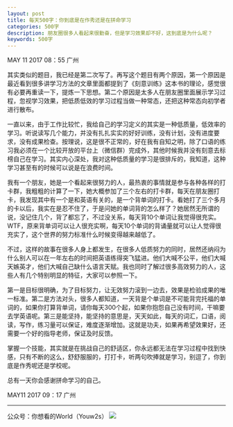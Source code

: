 ```yaml
---
layout: post
title: 每天500字：你到底是在作秀还是在拼命学习
categories: 500字
description: 朋友圈很多人看起来很勤奋，但是学习效果却不好，这到底是为什么呢？
keywords: 500字
---
```


MAY 11 2017  08：55 广州

其实类似的题目，我已经是第二次写了。再写这个题目有两个原因，第一个原因是最近看到很多讲学习方法的文章里面都提到了《刻意训练》这本书的理论，感觉很有必要再重读一下，提炼一下思想。第二个原因是太多人在朋友圈里面展示学习过程，忽视学习效果，把低质低效的学习过程当做一种常态，还把这种常态向初学者进行散布。

一直以来，由于工作比较忙，我给自己的学习定义的其实是一种低质量，低效率的学习。听说读写几个能力，并没有扎扎实实的好好训练，没有计划，没有进度要求，没有成果检查。按理说，这是很不正常的，好在我有自知之明，除了口语的练习我必须在一个比较开放的平台上（微信群）完成外，其他时候我并没有刻意去标榜自己在学习。其实内心深处，我对这种低质量的学习是很排斥的，我知道，这种学习甚至有的时候可以说是在浪费时间。

我有一个朋友，她是一个看起来很努力的人，最热衷的事情就是参与各种各样的打卡群，我粗粗的计算了一下，她大概参加了三个左右的打卡群，每天在朋友圈打卡，我发现其中有一个是和英语有关的，是一个背单词的打卡。看她打了三个多月的卡以后，我实在是忍不住了，于是问她的单词背的怎么样了？她居然无所谓的说，没记住几个，背了都忘了，不过没关系，每天背10个单词让我觉得很充实。WTF，原来背单词可以让人很充实啊，每天10个单词的背诵量就可以让人觉得很充实了，这个世界的努力标准什么时候变得越来越低了。

不过，这样的故事在很多人身上都发生，在很多人低质努力的同时，居然还纳闷为什么别人可以在一年左右的时间把英语练得突飞猛进。他们大喊不公平，他们大喊天嫉英才，他们大喊自己缺什么语言天赋。我也同时了解过很多高效努力的人，这些人有几个特别明显的特征，大家可以参照一下。

第一是目标很明确，为了目标努力，让无效努力滚到一边去，效果是检验成果的唯一标准。第二是方法对头，很多人都知道，一天背是个单词是不可能背完托福的单词的，如果你打算背单词，请你每天300个起，如果你抱怨自己没有时间，干嘛要去学英语呢。第三是能坚持，能坚持的意思是，天天如此，每天的词汇，口语，阅读，写作，练习量可以保证，难度逐渐增加。这就是功夫，如果再希望效果好，还需要一个好的指导老师，保证及时反馈。

掌握一个技能，其实就是在挑战自己的舒适区，你永远都无法在学习过程中找到快感，只有不断的这么，舒舒服服的，打打卡，听两句吹捧就是学习，别逗了，你到底是作秀呢还是学校呢。

总有一天你会感谢拼命学习的自己。


MAY11 2017  09：17 广州

---- 
公众号：你想看的World（Youw2s）
![][image-1]

[image-1]:	http://upload-images.jianshu.io/upload_images/3342594-dca1f89eba3e50ca.jpg?imageMogr2/auto-orient/strip%7CimageView2/2/w/1240
